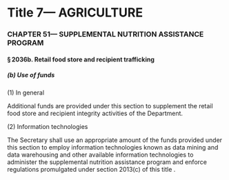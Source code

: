 
# Title 7— AGRICULTURE
### CHAPTER 51— SUPPLEMENTAL NUTRITION ASSISTANCE PROGRAM
#### § 2036b. Retail food store and recipient trafficking
##### (b) Use of funds

(1) In general

Additional funds are provided under this section to supplement the retail food store and recipient integrity activities of the Department.

(2) Information technologies

The Secretary shall use an appropriate amount of the funds provided under this section to employ information technologies known as data mining and data warehousing and other available information technologies to administer the supplemental nutrition assistance program and enforce regulations promulgated under section 2013(c) of this title .

